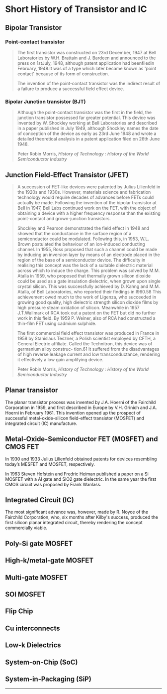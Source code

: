 # Short History of Transistor and IC

## Bipolar Transistor

### Point-contact transistor

> The first transistor was constructed on 23rd December, 1947 at Bell Laboratories by W.H. Brattain and J. Bardeen and announced to the press on 1stJuly, 1948, although patent application had beenfiledin February, 1948.It was of a type which later became known as 'point contact' because of its form of construction.
>
> The invention of the point-contact transistor was the indirect result of a failure to produce a successful field effect device.

### Bipolar Junction transistor \(BJT\)

> Although the point-contact transistor was the first in the field, the junction transistor possessed far greater potential. This device was invented by W. Shockley working at Bell Laboratories and described in a paper published in July 1949, although Shockley names the date of conception of the device as early as 23rd June 1948 and wrote a detailed theoretical analysis in a patent application filed on 26th June 1948.
>
> Peter Robin Morris, _History of Technology : History of the World Semiconductor Industry_

## Junction Field-Effect Transistor \(JFET\)

> A succession of FET-like devices were patented by Julius Lilienfeld in the 1920s and 1930s. However, materials science and fabrication technology would require decades of advances before FETs could actually be made. Following the invention of the bipolar transistor at Bell in 1947, Bell Labs continued work on the FET, with the object of obtaining a device with a higher frequency response than the existing point-contact and grown-junction transistors.
>
> Shockley and Pearson demonstrated the field effect in 1948 and showed that the conductance in the surface region of a semiconductor could be modulated. Following this, in 1953, W.L. Brown postulated the behaviour of an ion-induced conducting channel. In 1955, Ross proposed that such a channel could be made by inducing an inversion layer by means of an electrode placed in the region of the base of a semiconductor device. The difficulty in realising this concept was the lack of a suitable dielectric material across which to induce the charge. This problem was solved by M.M. Atalla in 1959, who proposed that thermally grown silicon dioxide could be used as a gate insulation dielectric, when grown upon single crystal silicon. This was successfully achieved by D. Kahng and M.M. Atalla, of Bell Laboratories, who reported their findings in I960.58 This achievement owed much to the work of Ligenza, who succeeded in growing good quality, high dielectric strength silicon dioxide films by high pressure steam oxidation of silicon. Meanwhile in 1957 J.T.Wallmark of RCA took out a patent on the FET but did no further work in this field. By 1959 P. Weiner, also of RCA had constructed a thin-film FET using cadmium sulphide.
>
> The first commercial field effect transistor was produced in France in 1958 by Stanislaus Teszner, a Polish scientist employed by CFTH, a General Electric affiliate. Called the Technitron, this device was of germanium alloy construc- tion.61 It suffered from the disadvantages of high reverse leakage current and low transconductance, rendering it effectively a low gain amplifying device.
>
> Peter Robin Morris, _History of Technology : History of the World Semiconductor Industry_

## Planar transistor

The planar transistor process was invented by J.A. Hoerni of the Fairchild Corporation in 1959, and first described in Europe by V.H. Grinich and J.A. Hoerni in February 1961. This invention opened up the prospect of successful metal-oxide-silicon field-effect transistor \(MOSFET\) and integrated circuit \(IC\) manufacture.

## Metal-Oxide-Semiconductor FET \(MOSFET\) and CMOS FET

In 1930 and 1933 Julius Lilienfeld obtained patents for devices resembling today’s MESFET and MOSFET, respectively.

In 1963 Steven Hofstein and Fredric Heiman published a paper on a Si MOSFET with a Al gate and SiO2 gate dielectric. In the same year the first CMOS circuit was proposed by Frank Wanlass.



## Integrated Circuit \(IC\)

The most significant advance was, however, made by R. Noyce of the Fairchild Corporation, who, six months after Kilby's success, produced the first silicon planar integrated circuit, thereby rendering the concept commercially viable.

## Poly-Si gate MOSFET

## High-k/metal-gate MOSFET

## Multi-gate MOSFET

## SOI MOSFET

## Flip Chip

## Cu interconnects

## Low-k Dielectrics

## System-on-Chip \(SoC\)

## System-in-Packaging \(SiP\)

---



